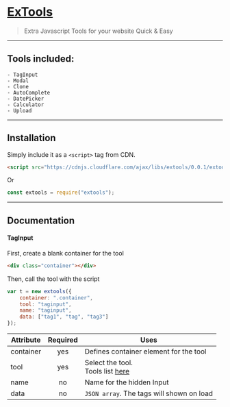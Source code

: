 # [ExTools](https://luuhai48.github.io)
> Extra Javascript Tools for your website
> Quick & Easy
---
## Tools included:
    - TagInput
    - Modal
    - Clone
    - AutoComplete
    - DatePicker
    - Calculator
    - Upload
---
## Installation
Simply include it as a `<script>` tag from CDN.
```html
<script src="https://cdnjs.cloudflare.com/ajax/libs/extools/0.0.1/extools.min.js"></script>
```
Or
```javascript
const extools = require("extools");
```
---
## Documentation
#### TagInput
First, create a blank container for the tool
```html
<div class="container"></div>
```
Then, call the tool with the script
```javascript
var t = new extools({ 
    container: ".container", 
    tool: "taginput", 
    name: "taginput", 
    data: ["tag1", "tag", "tag3"] 
});
```
|Attribute|Required|Uses|
|---------|:------:|---|
|container|yes|Defines container element for the tool|
|tool|yes|Select the tool.<br> Tools list [here](#tools-included)|
|name|no|Name for the hidden Input|
|data|no|`JSON array`. The tags will shown on load|
